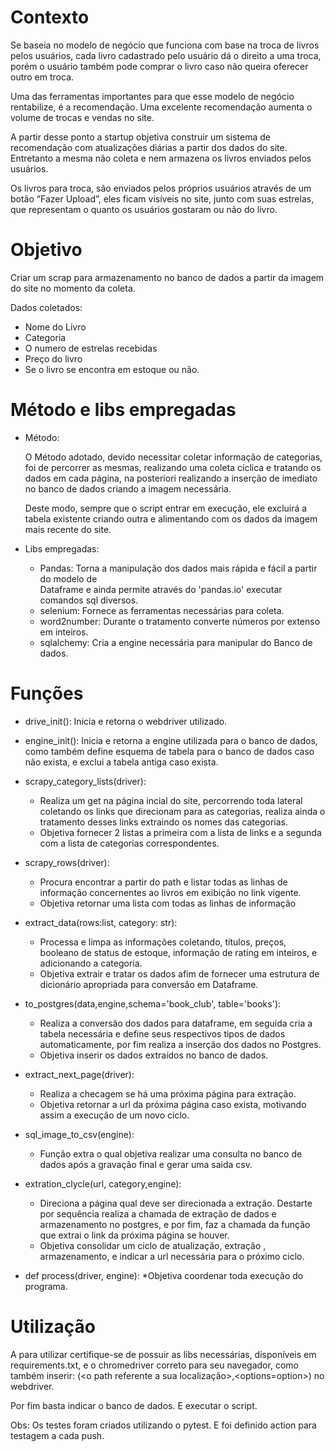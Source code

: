 # Contexto
Se baseia no modelo de negócio que funciona com base na troca de livros pelos usuários, cada livro cadastrado pelo usuário dá o direito a uma troca, porém o usuário também pode comprar o livro caso não queira oferecer outro em troca.

Uma das ferramentas importantes para que esse modelo de negócio rentabilize, é a recomendação. Uma excelente recomendação aumenta o volume de trocas e vendas no site.

A partir desse ponto a startup objetiva construir um sistema de recomendação com atualizações diárias a partir dos dados do site. Entretanto a mesma não coleta e nem armazena os livros enviados pelos usuários.
 
Os livros para troca, são enviados pelos próprios usuários através de um botão “Fazer Upload”, eles ficam visíveis no site, junto com suas estrelas, que representam o quanto os usuários gostaram ou não do livro. 

# Objetivo

Criar um scrap para armazenamento no banco de dados a partir da imagem do site no momento da coleta.
    
Dados coletados:
- Nome do Livro
- Categoria
- O numero de estrelas recebidas
- Preço do livro
- Se o livro se encontra em estoque ou não.

# Método e libs empregadas

* Método:

    O Método adotado, devido necessitar coletar informação de categorias, foi de percorrer as mesmas, realizando uma coleta cíclica e tratando os dados em cada página, na posteriori realizando a inserção de imediato no banco de dados criando a imagem necessária.

    Deste modo, sempre que o script entrar em execução, ele excluirá a tabela existente criando outra e alimentando com os dados da imagem mais recente do site.

* Libs empregadas:

    - Pandas: Torna a manipulação dos dados mais rápida e fácil a partir do modelo de   
              Dataframe e ainda permite através do 'pandas.io' executar comandos sql diversos.   
    - selenium: Fornece as ferramentas necessárias para coleta.
    - word2number: Durante o tratamento converte números por extenso em inteiros.
    - sqlalchemy: Cria a engine necessária para manipular do Banco de dados.



# Funções

* drive_init(): Inicia e retorna o webdriver utilizado.

* engine_init(): Inicia e retorna a engine utilizada para o banco de dados, como também define esquema de tabela para o banco de dados caso não exista, e exclui a tabela antiga caso exista.

* scrapy_category_lists(driver): 
    * Realiza um get na página incial do site, percorrendo toda lateral coletando os links que direcionam para as categorias, realiza ainda o tratamento desses links extraindo os nomes das categorias. 
    * Objetiva fornecer 2 listas a primeira com a lista de links e a segunda com a lista de categorias correspondentes.

* scrapy_rows(driver): 
    * Procura encontrar a partir do path e listar todas as linhas de informação concernentes ao livros em exibição no link vigente. 
    * Objetiva retornar uma lista com todas as linhas de informação 

* extract_data(rows:list, category: str):
    * Processa e limpa as informações coletando, títulos, preços, booleano de status de estoque, informação de rating em inteiros, e adicionando a categoria.
    * Objetiva extrair e tratar os dados afim de fornecer uma estrutura de dicionário apropriada para conversão em Dataframe. 

* to_postgres(data,engine,schema='book_club', table='books'): 
    * Realiza a conversão dos dados para dataframe, em seguida cria a tabela necessária e define seus respectivos tipos de dados automaticamente, por fim realiza a inserção dos dados no Postgres.
    * Objetiva inserir os dados extraídos no banco de dados. 

* extract_next_page(driver):
    * Realiza a checagem se há uma próxima página para extração.
    * Objetiva retornar a url da próxima página caso exista, motivando assim a execução de um novo ciclo. 
    
* sql_image_to_csv(engine): 
    * Função extra o qual objetiva realizar uma consulta no banco de dados após a gravação final e gerar uma saida csv. 

* extration_clycle(url, category,engine): 
    * Direciona a página qual deve ser direcionada a extração. Destarte por sequência realiza a chamada de extração de dados e armazenamento no postgres, e por fim, faz a chamada da função que extrai o link da próxima página se houver. 
    * Objetiva consolidar um ciclo de atualização, extração , armazenamento, e indicar a url necessária para o próximo ciclo.

* def process(driver, engine):
    *Objetiva coordenar toda execução do programa. 


# Utilização

A para utilizar certifique-se de possuir as libs necessárias, disponíveis em requirements.txt, e o chromedriver correto para seu navegador, como também inserir:
(<o path referente a sua localização>,<options=option>) no webdriver.  

Por fim basta indicar o banco de dados. E executar o script. 


Obs: Os testes foram criados utilizando o pytest. E foi definido action para testagem a cada push. 

